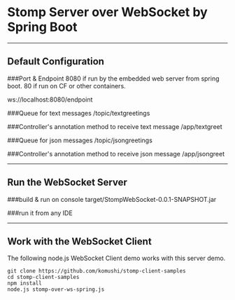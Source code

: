 # Stomp Server over WebSocket by Spring Boot


----------
Default Configuration
-------------
###Port & Endpoint
8080 if run by the embedded web server from spring boot.
80 if run on CF or other containers.

ws://localhost:8080/endpoint

###Queue for text messages
/topic/textgreetings

###Controller's annotation method to receive text message
/app/textgreet

###Queue for json messages
/topic/jsongreetings

###Controller's annotation method to receive json message
/app/jsongreet

----------
Run the WebSocket Server
-------------
###build & run on console
target/StompWebSocket-0.0.1-SNAPSHOT.jar

###run it from any IDE

----------
Work with the WebSocket Client
-------------
The following node.js WebSocket Client demo works with this server demo.

```
git clone https://github.com/komushi/stomp-client-samples
cd stomp-client-samples
npm install
node.js stomp-over-ws-spring.js
```